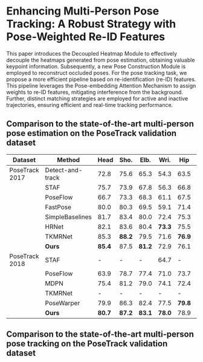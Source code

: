 # Enhancing Multi-Person Pose Tracking: A Robust Strategy with Pose-Weighted Re-ID Features
This paper introduces the Decoupled Heatmap Module to effectively decouple the heatmaps generated from pose estimation, obtaining valuable keypoint information. Subsequently, a new Pose Construction Module is employed to reconstruct occluded poses. For the pose tracking task, we propose a more efficient pipeline based on re-identification (re-ID) features. This pipeline leverages the Pose-embedding Attention Mechanism to assign weights to re-ID features, mitigating interference from the background. Further, distinct matching strategies are employed for active and inactive trajectories, ensuring efficient and real-time tracking performance.


## Comparison to the state-of-the-art multi-person pose estimation on the PoseTrack validation dataset

| Dataset           | Method                    | Head | Sho. | Elb. | Wri. | Hip  | Knee | Ank. | mAP  |
|-------------------|---------------------------|------|------|------|------|------|------|------|------|
| PoseTrack 2017    | Detect-and-track          | 72.8 | 75.6 | 65.3 | 54.3 | 63.5 | 60.9 | 51.8 | 64.1 |
|                   | STAF                      | 75.7 | 73.9 | 67.8 | 56.3 | 66.8 | 62.3 | 56.9 | 66.3 |
|                   | PoseFlow                  | 66.7 | 73.3 | 68.3 | 61.1 | 67.5 | 67.0 | 61.3 | 66.5 |
|                   | FastPose                  | 80.0 | 80.3 | 69.5 | 59.1 | 71.4 | 67.5 | 59.4 | 70.3 |
|                   | SimpleBaselines           | 81.7 | 83.4 | 80.0 | 72.4 | 75.3 | 74.8 | 67.1 | 76.7 |
|                   | HRNet                     | 82.1 | 83.6 | 80.4 | **73.3** | 75.5 | 75.3 | 68.5 | 77.3 |
|                   | TKMRNet                   | 85.3 | **88.2** | 79.5 | 71.6 | **76.9** | **76.9** | **73.1** | **79.5** |
|                   | **Ours**                      | **85.4** | 87.5 | **81.2** | 72.9 | 76.1 | 76.5 | 72.4 | 78.9 |
| PoseTrack 2018    | STAF                      | -    | -    | -    | 64.7 | -    | -    | 62.0 | 70.4 |
|                   | PoseFlow                  | 63.9 | 78.7 | 77.4 | 71.0 | 73.7 | 73.0 | 69.7 | 71.9 |
|                   | MDPN                      | 75.4 | 81.2 | 79.0 | 74.1 | 72.4 | 73.0 | 69.9 | 75.0 |
|                   | TKMRNet                   | -    | -    | -    | -    | -    | -    | -    | 76.7 |
|                   | PoseWarper                | 79.9 | 86.3 | 82.4 | 77.5 | **79.8** | 78.8 | 73.2 | 79.7 |
|                   | **Ours**                      | **80.7** | **87.2** | **83.1** | **78.0** | 78.9 | **79.9** | **74.9** | **80.4** |





## Comparison to the state-of-the-art multi-person pose tracking on the PoseTrack validation dataset
